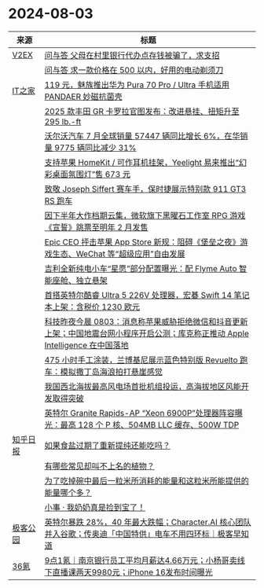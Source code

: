 ﻿# 2024-08-03

|来源|标题|
|---|---|
|[V2EX](https://www.v2ex.com/index.xml)|[ 问与答 父母在村里银行代办点存钱被骗了，求支招](https://www.v2ex.com/t/1062168#reply20)|
||[ 问与答 求一款价格在 500 以内，好用的电动剃须刀](https://www.v2ex.com/t/1062166#reply13)|
|[IT之家](https://www.ithome.com/rss/)|[119 元，魅族推出华为 Pura 70 Pro / Ultra 手机适用 PANDAER 妙磁抗菌壳](https://www.ithome.com/0/785/991.htm)|
||[2025 款丰田 GR 卡罗拉官图发布：改进悬挂、扭矩升至 295 lb.-ft](https://www.ithome.com/0/785/990.htm)|
||[沃尔沃汽车 7 月全球销量 57447 辆同比增长 6%，在华销量 9775 辆同比减少 31%](https://www.ithome.com/0/785/989.htm)|
||[支持苹果 HomeKit / 可作耳机挂架，Yeelight 易来推出“幻彩桌面氛围灯”售 673 元](https://www.ithome.com/0/785/988.htm)|
||[致敬 Joseph Siffert 赛车手，保时捷展示特别款 911 GT3 RS 跑车](https://www.ithome.com/0/785/987.htm)|
||[因下半年大作档期云集，微软旗下黑曜石工作室 RPG 游戏《宣誓》跳票至明年 2 月发售](https://www.ithome.com/0/785/986.htm)|
||[Epic CEO 抨击苹果 App Store 新规：阻碍《堡垒之夜》游戏生态、WeChat 等“超级应用”自由发展](https://www.ithome.com/0/785/984.htm)|
||[吉利全新纯电小车“星愿”部分配置曝光：配 Flyme Auto 智能座舱、独立悬架](https://www.ithome.com/0/785/983.htm)|
||[首搭英特尔酷睿 Ultra 5 226V 处理器，宏碁 Swift 14 笔记本上架：含税价 1230 欧元](https://www.ithome.com/0/785/982.htm)|
||[科技昨夜今晨 0803：消息称苹果威胁拒绝微信和抖音更新上架；中国地震台网小程序开启公测；库克称正推动 Apple Intelligence 在中国落地](https://www.ithome.com/0/785/981.htm)|
||[475 小时手工涂装，兰博基尼展示蓝色特别版 Revuelto 跑车：模拟撒丁岛海浪拍打悬崖感觉](https://www.ithome.com/0/785/980.htm)|
||[我国西北海拔最高风电场首批机组投运，高海拔地区风能开发取得突破](https://www.ithome.com/0/785/979.htm)|
||[英特尔 Granite Rapids-AP “Xeon 6900P”处理器阵容曝光：最高 128 个 P 核、504MB LLC 缓存、500W TDP](https://www.ithome.com/0/785/978.htm)|
|[知乎日报](https://feedx.net/rss/zhihudaily.xml)|[如果食盐过期了重新提纯还能吃吗？](https://daily.zhihu.com/story/9774298)|
||[有哪些常见却叫不上名的植物？](https://daily.zhihu.com/story/9774304)|
||[为了吃掉碗中最后一粒米所消耗的能量和这粒米所能提供的能量哪个多？](https://daily.zhihu.com/story/9774305)|
||[小事 · 我奶奶真是捡到宝了！](https://daily.zhihu.com/story/9774315)|
|[极客公园](http://feeds.geekpark.net/)|[英特尔暴跌 28%，40 年最大跌幅；Character.AI 核心团队并入谷歌；传奥迪「中国特供」电车不用四环标｜极客早知道](http://www.geekpark.net/news/338876)|
|[36氪](http://36kr.com/feed)|[9点1氪｜南京银行员工平均月薪达4.66万元；小杨哥卖线下直播课两天9980元；iPhone 16发布时间曝光](https://36kr.com/p/2889733535587208?f=rss)|
